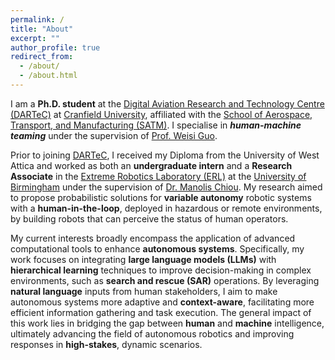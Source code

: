 ```yaml
---
permalink: /
title: "About"
excerpt: ""
author_profile: true
redirect_from:
  - /about/
  - /about.html
---
```


I am a **Ph.D. student** at the [Digital Aviation Research and Technology Centre (DARTeC)](https://www.cranfield.ac.uk/centres/digital-aviation-research-and-technology-centre) at [Cranfield University](https://www.cranfield.ac.uk/), affiliated with the [School of Aerospace, Transport, and Manufacturing (SATM)](https://www.cranfield.ac.uk/themes/aerospace). I specialise in **_human-machine teaming_** under the supervision of [Prof. Weisi Guo](https://www.weisiguo.com).

Prior to joining [DARTeC](https://www.cranfield.ac.uk/centres/digital-aviation-research-and-technology-centre), I received my Diploma from the University of West Attica and worked as both an **undergraduate intern** and a **Research Associate** in the [Extreme Robotics Laboratory (ERL)](https://www.birmingham.ac.uk/research/activity/metallurgy-materials/robotics/index.aspx) at the [University of Birmingham](https://www.birmingham.ac.uk/index.aspx) under the supervision of [Dr. Manolis Chiou](http://manolischiou.com/). My research aimed to propose probabilistic solutions for **variable autonomy** robotic systems with a **human-in-the-loop**, deployed in hazardous or remote environments, by building robots that can perceive the status of human operators.

My current interests broadly encompass the application of advanced computational tools to enhance **autonomous systems**. Specifically, my work focuses on integrating **large language models (LLMs)** with **hierarchical learning** techniques to improve decision-making in complex environments, such as **search and rescue (SAR)** operations. By leveraging **natural language** inputs from human stakeholders, I aim to make autonomous systems more adaptive and **context-aware**, facilitating more efficient information gathering and task execution. The general impact of this work lies in bridging the gap between **human** and **machine** intelligence, ultimately advancing the field of autonomous robotics and improving responses in **high-stakes**, dynamic scenarios.
